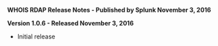 **WHOIS RDAP Release Notes - Published by Splunk November 3, 2016**


**Version 1.0.6 - Released November 3, 2016**

* Initial release
